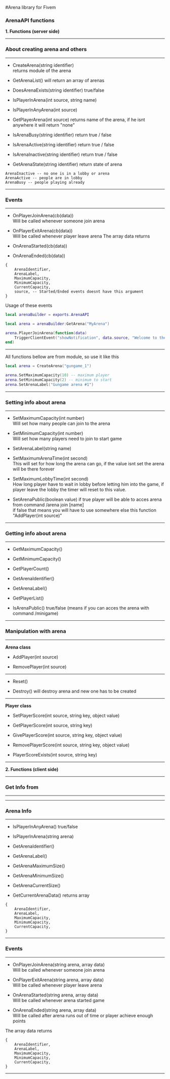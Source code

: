 #Arena library for Fivem


### ArenaAPI functions

**1. Functions (server side)**

------------

### About creating arena and others

------------

- CreateArena(string identifier) <br> returns module of the arena
  
- GetArenaList() will return an array of arenas

- DoesArenaExists(string identifier) true/false

- IsPlayerInArena(int source, string name)

- IsPlayerInAnyArena(int source)
 
- GetPlayerArena(int source) returns name of the arena, if he isnt anywhere it will return "none" 
 
- IsArenaBusy(string identifier) return true / false

- IsArenaActive(string identifier) return true / false

- IsArenaInactive(string identifier) return true / false

- GetArenaState(string identifier) return state of arena<br>
 ```
 ArenaInactive -- no one is in a lobby or arena
 ArenaActive -- people are in lobby
 ArenaBusy -- people playing already
 ```

------------

### Events

------------

- OnPlayerJoinArena(cb(data))<br>
Will be called whenever someone join arena

- OnPlayerExitArena(cb(data))<br>
Will be called whenever player leave arena
The array data returns

- OnArenaStarted(cb(data))

- OnArenaEnded(cb(data))
```
{
    ArenaIdentifier,
    ArenaLabel,
    MaximumCapacity,
    MinimumCapacity,
    CurrentCapacity,
    source, -- Started/Ended events doesnt have this argument
}
```
  
Usage of these events
```LUA
local arenaBuilder = exports.ArenaAPI

local arena = arenaBuilder:GetArena("MyArena")

arena.PlayerJoinArena(function(data)
    TriggerClientEvent("showNotification", data.source, "Welcome to the arena: " .. data.ArenaLabel)
end)
```
  
------------

All functions bellow are from module, so use it like this

```LUA
local arena = CreateArena("gungame_1")

arena.SetMaximumCapacity(10) -- maximum player
arena.SetMinimumCapacity(2) -- minimum to start
arena.SetArenaLabel("Gungame arena #1")
```
------------ 

### Setting info about arena

------------

- SetMaximumCapacity(int number)<br>Will set how many people can join to the arena

- SetMinimumCapacity(int number)<br>Will set how many players need to join to start game

- SetArenaLabel(string name)

- SetMaximumArenaTime(int second) <br>This will set for how long the arena can go, 
if the value isnt set the arena will be there forever

- SetMaximumLobbyTime(int second) <br>
  How long player have to wait in lobby before letting him into the game,
  if player leave the lobby the timer will reset to this value.
  
- SetArenaPublic(boolean value) if true player will be able to acces arena from command /arena join [name]  
if false that means you will have to use somewhere else this function "AddPlayer(int source)"
------------

### Getting info about arena

------------

- GetMaximumCapacity()

- GetMinimumCapacity()

- GetPlayerCount()

- GetArenaIdentifier()

- GetArenaLabel()

- GetPlayerList()

- IsArenaPublic() true/false (means if you can acces the arena with command /minigame)

------------
### Manipulation with arena

------------
**Arena class**

- AddPlayer(int source)

- RemovePlayer(int source)

------------

- Reset()

- Destroy() will destroy arena and new one has to be created

------------
**Player class**

- SetPlayerScore(int source, string key, object value)

- GetPlayerScore(int source, string key)

- GivePlayerScore(int source, string key, object value)

- RemovePlayerScore(int source, string key, object value)

- PlayerScoreExists(int source, string key)

------------

**2. Functions (client side)**

------------

### Get Info from 

------------



------------

### Arena Info

------------

- IsPlayerInAnyArena() true/false

- IsPlayerInArena(string arena)

- GetArenaIdentifier()

- GetArenaLabel()

- GetArenaMaximumSize()

- GetArenaMinimumSize()

- GetArenaCurrentSize()

- GetCurrentArenaData() returns array
```
{
    ArenaIdentifier,
    ArenaLabel,
    MaximumCapacity,
    MinimumCapacity,
    CurrentCapacity,
}
```
------------

### Events

------------

- OnPlayerJoinArena(string arena, array data)<br>
Will be called whenever someone join arena

- OnPlayerExitArena(string arena, array data)<br>
Will be called whenever player leave arena

- OnArenaStarted(string arena, array data)<br>
Will be called whenever arena started game

- OnArenaEnded(string arena, array data)<br>
Will be called after arena runs out of time or player achieve enough points

The array data returns
```
{
    ArenaIdentifier,
    ArenaLabel,
    MaximumCapacity,
    MinimumCapacity,
    CurrentCapacity,
}
```
  
------------